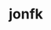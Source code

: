 ---
fullname: Jonathan Fok kan
nickname: jfk
username: jonfk
image: images/jonfk.jpg
weightClass: 66 kg
description: I am a wolf
facebook: https://www.google.com/search?facebook
youtube: https://www.google.com/search?youtube
instagram: https://www.google.com/search?instagram
title: jonfk
---